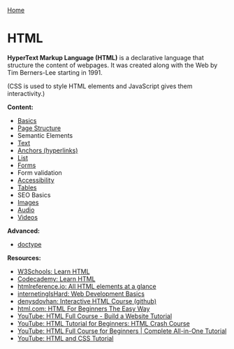 [Home](../../README.md)

# HTML

**HyperText Markup Language (HTML)** is a declarative language that structure the content of webpages. It was created along with the Web by Tim Berners-Lee starting in 1991. 

(CSS is used to style HTML elements and JavaScript gives them interactivity.)

**Content:**
- [Basics](./basics.md)
- [Page Structure](./structure.md)
- Semantic Elements
- [Text](./text.md)
- [Anchors (hyperlinks)](./anchor.md)
- [List](./list.md)
- [Forms](./form.md)
- Form validation
- [Accessibility](./accessibility.md)
- [Tables](./table.md)
- SEO Basics
- [Images](./image.md)
- [Audio](./audio.md)
- [Videos](./video.md)

**Advanced:**
- [doctype](./DOCTYPE.md)
<!--
TODO later:
geolocation
drag/drop
web storage
web workers
sse?
canvas
svg
tabindex
-->

**Resources:**
- [W3Schools: Learn HTML](https://www.w3schools.com/html/html_intro.asp)
- [Codecademy: Learn HTML](https://www.codecademy.com/learn/learn-html)
- [htmlreference.io: All HTML elements at a glance](https://htmlreference.io/)
- [internetingIsHard: Web Development Basics](https://internetingishard.netlify.app/html-and-css/index.html)
- [denysdovhan: Interactive HTML Course (github)](https://github.com/denysdovhan/learnyouhtml)
- [html.com: HTML For Beginners The Easy Way](https://html.com)
- [YouTube: HTML Full Course - Build a Website Tutorial](https://www.youtube.com/watch?v=pQN-pnXPaVg)
- [YouTube: HTML Tutorial for Beginners: HTML Crash Course](https://www.youtube.com/watch?v=qz0aGYrrlhU)
- [YouTube: HTML Full Course for Beginners | Complete All-in-One Tutorial ](https://youtu.be/mJgBOIoGihA)
- [YouTube: HTML and CSS Tutorial](https://www.youtube.com/watch?v=D-h8L5hgW-w)
